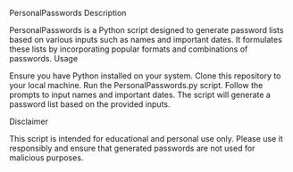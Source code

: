 PersonalPasswords
Description

PersonalPasswords is a Python script designed to generate password lists based on various inputs such as names and important dates. It formulates these lists by incorporating popular formats and combinations of passwords.
Usage

Ensure you have Python installed on your system.
Clone this repository to your local machine.
Run the PersonalPasswords.py script.
Follow the prompts to input names and important dates.
The script will generate a password list based on the provided inputs.

Disclaimer

This script is intended for educational and personal use only. Please use it responsibly and ensure that generated passwords are not used for malicious purposes.
